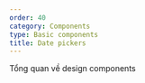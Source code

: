 ```yaml
---
order: 40
category: Components
type: Basic components
title: Date pickers
---
```


Tổng quan về design components

